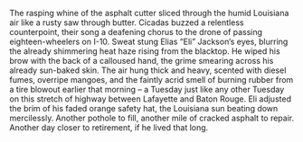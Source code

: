 The rasping whine of the asphalt cutter sliced through the humid Louisiana air like a rusty saw through butter.  Cicadas buzzed a relentless counterpoint, their song a deafening chorus to the drone of passing eighteen-wheelers on I-10.  Sweat stung Elias “Eli” Jackson’s eyes, blurring the already shimmering heat haze rising from the blacktop.  He wiped his brow with the back of a calloused hand, the grime smearing across his already sun-baked skin.  The air hung thick and heavy, scented with diesel fumes, overripe mangoes, and the faintly acrid smell of burning rubber from a tire blowout earlier that morning – a Tuesday just like any other Tuesday on this stretch of highway between Lafayette and Baton Rouge. Eli adjusted the brim of his faded orange safety hat, the Louisiana sun beating down mercilessly.  Another pothole to fill, another mile of cracked asphalt to repair.  Another day closer to retirement, if he lived that long.
